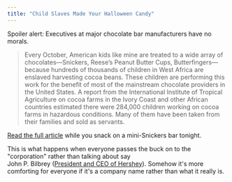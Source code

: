 ```yaml
---
title: "Child Slaves Made Your Halloween Candy"
---
```

<p>Spoiler alert: Executives at major chocolate bar manufacturers have no morals.</p>
<blockquote><p>Every October, American kids like mine are treated to a wide array of chocolates—Snickers, Reese’s Peanut Butter Cups, Butterfingers—because hundreds of thousands of children in West Africa are enslaved harvesting cocoa beans. These children are performing this work for the benefit of most of the mainstream chocolate providers in the United States. A report from the International Institute of Tropical Agriculture on cocoa farms in the Ivory Coast and other African countries estimated there were 284,000 children working on cocoa farms in hazardous conditions. Many of them have been taken from their families and sold as servants. </p></blockquote>
<p><a href="http://www.good.is/post/child-slaves-made-your-halloween-candy-stop-buying-it/">Read the full article</a> while you snack on a mini-Snickers bar tonight.</p>
<p>This is what happens when everyone passes the buck on to the "corporation" rather than talking about say<br />
John P. Bilbrey (<a href="http://en.wikipedia.org/wiki/The_Hershey_Company">President and CEO of Hershey</a>). Somehow it's more comforting for everyone if it's a company name rather than what it really is.</p>
